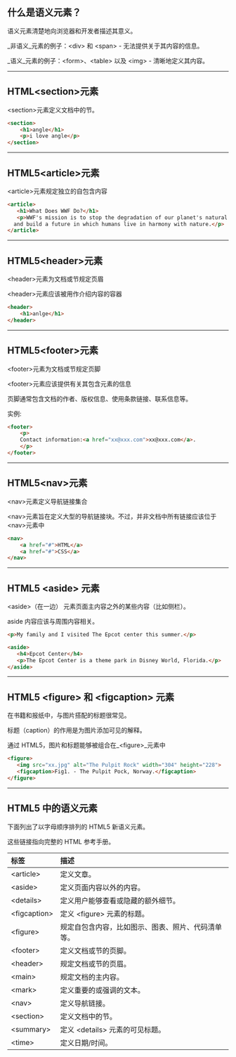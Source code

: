 ## 什么是语义元素？

语义元素清楚地向浏览器和开发者描述其意义。

_非语义_元素的例子：&lt;div&gt; 和 &lt;span&gt; - 无法提供关于其内容的信息。

_语义_元素的例子：&lt;form&gt;、&lt;table&gt; 以及 &lt;img&gt; - 清晰地定义其内容。

---

## HTML&lt;section&gt;元素

&lt;section&gt;元素定义文档中的节。

```HTML
<section>
    <h1>angle</h1>
    <p>i love angle</p>
</section>
```

---

## HTML5&lt;article&gt;元素

&lt;article&gt;元素规定独立的自包含内容

```HTML
<article>
   <h1>What Does WWF Do?</h1>
   <p>WWF's mission is to stop the degradation of our planet's natural environment,
  and build a future in which humans live in harmony with nature.</p>
</article> 
```

---

## HTML5&lt;header&gt;元素

&lt;header&gt;元素为文档或节规定页眉

&lt;header&gt;元素应该被用作介绍内容的容器

```HTML
<header>
    <h1>anlge</h1>
</header>
```

---

## HTML5&lt;footer&gt;元素

&lt;footer&gt;元素为文档或节规定页脚

&lt;footer&gt;元素应该提供有关其包含元素的信息

页脚通常包含文档的作者、版权信息、使用条款链接、联系信息等。

实例:

```HTML
<footer>
    <p>
    Contact information:<a href="xx@xxx.com">xx@xxx.com</a>.
    </p>
</footer>
```

---

## HTML5&lt;nav&gt;元素

&lt;nav&gt;元素定义导航链接集合

&lt;nav&gt;元素旨在定义大型的导航链接块。不过，并非文档中所有链接应该位于&lt;nav&gt;元素中

```HTML
<nav>
    <a href="#">HTML</a>
    <a href="#">CSS</a>
</nav>
```

---

## HTML5 &lt;aside&gt; 元素

&lt;aside&gt;（在一边） 元素页面主内容之外的某些内容（比如侧栏）。

aside 内容应该与周围内容相关。

```HTML
<p>My family and I visited The Epcot center this summer.</p>

<aside>
   <h4>Epcot Center</h4>
   <p>The Epcot Center is a theme park in Disney World, Florida.</p>
</aside> 
```

---

## HTML5 &lt;figure&gt; 和 &lt;figcaption&gt; 元素

在书籍和报纸中，与图片搭配的标题很常见。

标题（caption）的作用是为图片添加可见的解释。

通过 HTML5，图片和标题能够被组合在_&lt;figure&gt;_元素中

```HTML
<figure>
   <img src="xx.jpg" alt="The Pulpit Rock" width="304" height="228">
   <figcaption>Fig1. - The Pulpit Pock, Norway.</figcaption>
</figure> 
```

---

## HTML5 中的语义元素

下面列出了以字母顺序排列的 HTML5 新语义元素。

这些链接指向完整的 HTML 参考手册。

| 标签 | 描述 |
| :--- | :--- |
| &lt;article&gt; | 定义文章。 |
| &lt;aside&gt; | 定义页面内容以外的内容。 |
| &lt;details&gt; | 定义用户能够查看或隐藏的额外细节。 |
| &lt;figcaption&gt; | 定义 &lt;figure&gt; 元素的标题。 |
| &lt;figure&gt; | 规定自包含内容，比如图示、图表、照片、代码清单等。 |
| &lt;footer&gt; | 定义文档或节的页脚。 |
| &lt;header&gt; | 规定文档或节的页眉。 |
| &lt;main&gt; | 规定文档的主内容。 |
| &lt;mark&gt; | 定义重要的或强调的文本。 |
| &lt;nav&gt; | 定义导航链接。 |
| &lt;section&gt; | 定义文档中的节。 |
| &lt;summary&gt; | 定义 &lt;details&gt; 元素的可见标题。 |
| &lt;time&gt; | 定义日期/时间。 |



